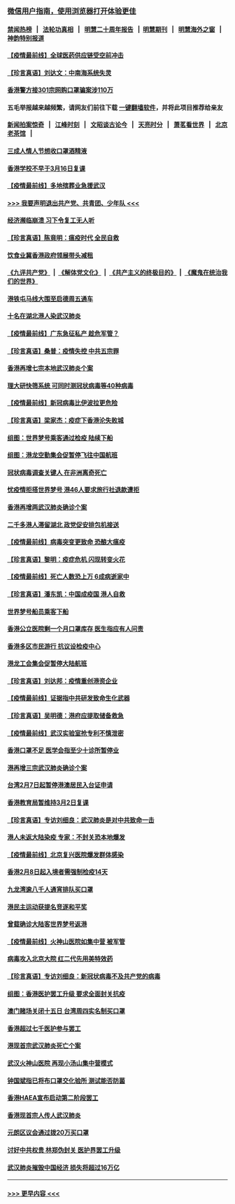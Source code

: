 ### [微信用户指南，使用浏览器打开体验更佳](https://github.com/gfw-breaker/banned-news1/blob/master/indexes/wechat-guide.md?t=0)
#### [禁闻热榜](热点新闻.md?t=0)  &nbsp;&nbsp;|&nbsp;&nbsp; [法轮功真相](https://github.com/gfw-breaker/truth/blob/master/README.md?t=0) &nbsp;&nbsp;|&nbsp;&nbsp; [明慧二十周年报告](https://github.com/gfw-breaker/mh-reports/blob/master/README.md?t=0) &nbsp;&nbsp;|&nbsp;&nbsp;[明慧期刊](https://github.com/gfw-breaker/mh-qikan) &nbsp;&nbsp;|&nbsp;&nbsp; [明慧海外之窗](https://github.com/gfw-breaker/mh-news/blob/master/README.md?t=0) &nbsp;&nbsp;|&nbsp;&nbsp; [神韵特别报道](https://github.com/gfw-breaker/mh-news/blob/master/shenyun.md?t=0)
#### [【疫情最前线】全球医药供应链受空前冲击](../pages/nsc415/n11869614.md?t=02150922) 
#### [【珍言真语】刘达文：中南海系统失灵](../pages/nsc415/n11869465.md?t=02150922) 
#### [香港警方接301宗网购口罩骗案涉110万](../pages/nsc415/n11867572.md?t=02150922) 
#### 五毛举报越来越频繁，请网友们前往下载 [一键翻墙软件](https://github.com/gfw-breaker/ssr-accounts)，并将此项目推荐给亲友
#### [新闻拍案惊奇](https://github.com/gfw-breaker/banned-news1/blob/master/pages/link4.md) &nbsp;&nbsp;|&nbsp;&nbsp; [江峰时刻](https://github.com/gfw-breaker/banned-news1/blob/master/pages/link4.md) &nbsp;&nbsp;|&nbsp;&nbsp; [文昭谈古论今](https://github.com/gfw-breaker/banned-news1/blob/master/pages/link4.md) &nbsp;&nbsp;|&nbsp;&nbsp; [天亮时分](https://github.com/gfw-breaker/banned-news1/blob/master/pages/link4.md) &nbsp;&nbsp;|&nbsp;&nbsp; [萧茗看世界](https://github.com/gfw-breaker/banned-news1/blob/master/pages/link4.md) &nbsp;&nbsp;|&nbsp;&nbsp; [北京老茶馆](https://github.com/gfw-breaker/banned-news1/blob/master/pages/link4.md) &nbsp;&nbsp;|&nbsp;&nbsp; 
#### [三成人情人节想收口罩酒精液](../pages/nsc415/n11867523.md?t=02150922) 
#### [香港学校不早于3月16日复课](../pages/nsc415/n11867498.md?t=02150922) 
#### [【疫情最前线】多地殡葬业急援武汉](../pages/nsc415/n11866914.md?t=02150922) 
#### [>>> 我要声明退出共产党、共青团、少年队 <<<](https://github.com/begood0513/goodnews/blob/master/quit/letter.md) 
#### [经济濒临崩溃 习下令复工无人听](../pages/nsc415/n11867269.md?t=02150922) 
#### [【珍言真语】陈竟明：瘟疫时代 全民自救](../pages/nsc415/n11866765.md?t=02150922) 
#### [饮食业冀香港政府领展带头减租](../pages/nsc415/n11864876.md?t=02150922) 
#### [《九评共产党》](https://github.com/begood0513/9ping.md/blob/master/README.md) &nbsp;|&nbsp; [《解体党文化》](../../../../jtdwh.md/blob/master/README.md)  &nbsp;|&nbsp; [《共产主义的终极目的》](../../../../gczydzjmd.md/blob/master/README.md) &nbsp;|&nbsp; [《魔鬼在统治我们的世界》](../../../../mgztzwmdsj.md/blob/master/README.md) 
#### [港铁屯马线大围至启德周五通车](../pages/nsc415/n11864842.md?t=02150922) 
#### [十名在湖北港人染武汉肺炎](../pages/nsc415/n11864807.md?t=02150922) 
#### [【疫情最前线】广东急征私产 趁危军管？](../pages/nsc415/n11864205.md?t=02150922) 
#### [【珍言真语】桑普：疫情失控 中共五宗罪](../pages/nsc415/n11864157.md?t=02150922) 
#### [香港再增七宗本地武汉肺炎个案](../pages/nsc415/n11862405.md?t=02150922) 
#### [理大研快筛系统 可同时测冠状病毒等40种病毒](../pages/nsc415/n11862376.md?t=02150922) 
#### [【疫情最前线】新冠病毒比伊波拉更危险](../pages/nsc415/n11862199.md?t=02150922) 
#### [【珍言真语】梁家杰：疫症下香港沦失败城](../pages/nsc415/n11861588.md?t=02150922) 
#### [组图：世界梦号乘客通过检疫 陆续下船](../pages/nsc415/n11858302.md?t=02150922) 
#### [组图：港龙空勤集会促暂停飞往中国航班](../pages/nsc415/n11858190.md?t=02150922) 
#### [冠状病毒调查关键人 在非洲离奇死亡](../pages/nsc415/n11859798.md?t=02150922) 
#### [忧疫情拒搭世界梦号 港46人要求旅行社退款遭拒](../pages/nsc415/n11859849.md?t=02150922) 
#### [香港再增两武汉肺炎确诊个案](../pages/nsc415/n11859833.md?t=02150922) 
#### [二千多港人滞留湖北 政党促安排包机接送](../pages/nsc415/n11859831.md?t=02150922) 
#### [【疫情最前线】病毒突变更致命 恐酿大瘟疫](../pages/nsc415/n11859604.md?t=02150922) 
#### [【珍言真语】黎明：疫症危机 闪现转变火花](../pages/nsc415/n11859199.md?t=02150922) 
#### [【疫情最前线】死亡人数恐上万 6成病逝家中](../pages/nsc415/n11856687.md?t=02150922) 
#### [【珍言真语】潘东凯：中国成疫国 港人自救](../pages/nsc415/n11856962.md?t=02150922) 
#### [世界梦号船员乘客下船](../pages/nsc415/n11856883.md?t=02150922) 
#### [香港公立医院剩一个月口罩库存 医生指应有人问责](../pages/nsc415/n11856875.md?t=02150922) 
#### [香港多区市民游行 抗议设检疫中心](../pages/nsc415/n11856866.md?t=02150922) 
#### [港龙工会集会促暂停大陆航班](../pages/nsc415/n11856840.md?t=02150922) 
#### [【珍言真语】刘达邦：疫情重创港资企业](../pages/nsc415/n11854274.md?t=02150922) 
#### [【疫情最前线】证据指中共研发致命生化武器](../pages/nsc415/n11853087.md?t=02150922) 
#### [【珍言真语】吴明德：港府应提取储备救急](../pages/nsc415/n11852734.md?t=02150922) 
#### [【疫情最前线】武汉实验室抢专利不慎泄密](../pages/nsc415/n11850310.md?t=02150922) 
#### [香港口罩不足 医学会指至少十诊所暂停业](../pages/nsc415/n11850301.md?t=02150922) 
#### [港再增三宗武汉肺炎确诊个案](../pages/nsc415/n11850328.md?t=02150922) 
#### [台湾2月7日起暂停港澳居民入台证申请](../pages/nsc415/n11850304.md?t=02150922) 
#### [香港教育局暂维持3月2日复课](../pages/nsc415/n11850260.md?t=02150922) 
#### [【珍言真语】专访刘细良：武汉肺炎是对中共致命一击](../pages/nsc415/n11849934.md?t=02150922) 
#### [港人未返大陆染疫 专家：不封关恐本地爆发](../pages/nsc415/n11848021.md?t=02150922) 
#### [【疫情最前线】北京复兴医院爆发群体感染](../pages/nsc415/n11847626.md?t=02150922) 
#### [香港2月8日起入境者需强制检疫14天](../pages/nsc415/n11847658.md?t=02150922) 
#### [九龙湾逾八千人通宵排队买口罩](../pages/nsc415/n11847647.md?t=02150922) 
#### [港民主运动获提名竞逐和平奖](../pages/nsc415/n11847633.md?t=02150922) 
#### [曾载确诊大陆客世界梦号返港](../pages/nsc415/n11847608.md?t=02150922) 
#### [【疫情最前线】火神山医院如集中营 被军管](../pages/nsc415/n11847524.md?t=02150922) 
#### [病毒攻入北京大院 红二代先用美特效药](../pages/nsc415/n11847427.md?t=02150922) 
#### [【珍言真语】专访刘细良：新冠状病毒不及共产党的病毒](../pages/nsc415/n11847164.md?t=02150922) 
#### [组图：香港医护罢工升级 要求全面封关抗疫](../pages/nsc415/n11844107.md?t=02150922) 
#### [澳门赌场关闭十五日 台湾周四实名制买口罩](../pages/nsc415/n11845083.md?t=02150922) 
#### [香港超过七千医护参与罢工](../pages/nsc415/n11845051.md?t=02150922) 
#### [港现首宗武汉肺炎死亡个案](../pages/nsc415/n11844998.md?t=02150922) 
#### [武汉火神山医院 再现小汤山集中营模式](../pages/nsc415/n11844763.md?t=02150922) 
#### [钟国斌指已将布口罩交化验所 测试能否防菌](../pages/nsc415/n11842783.md?t=02150922) 
#### [香港HAEA宣布启动第二阶段罢工](../pages/nsc415/n11842723.md?t=02150922) 
#### [香港现首宗人传人武汉肺炎](../pages/nsc415/n11842766.md?t=02150922) 
#### [元朗区议会通过拨20万买口罩](../pages/nsc415/n11842754.md?t=02150922) 
#### [讨好中共权贵 林郑伪封关 医护界罢工升级](../pages/nsc415/n11842359.md?t=02150922) 
#### [武汉肺炎摧毁中国经济 损失将超过16万亿](../pages/nsc415/n11839723.md?t=02150922) 

----
#### [ >>> 更早内容 <<< ](../indexes/nsc415-earlier.md)
